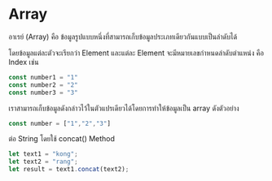 # Array
อาเรย์ (Array) คือ ข้อมูลรูปแบบหนึ่งที่สามารถเก็บข้อมูลประเภทเดียวกันแบบเป็นลำดับได้ 

โดยข้อมูลแต่ละตัวจะเรียกว่า Element และแต่ละ Element จะมีหมายเลขกำหนดลำดับตำแหน่ง คือ Index เช่น

``` js
const number1 = "1"
const number2 = "2"
const number3 = "3"
```
เราสามารถเก็บข้อมูลดังกล่าวไว้ในตัวแปรเดียวได้โดยการทำให้ข้อมูลเป็น array ดังตัวอย่าง

``` js
const number = ["1","2","3"]
```


ต่อ String โดยใช้ concat() Method 

```js
let text1 = "kong";
let text2 = "rang";
let result = text1.concat(text2);
```

